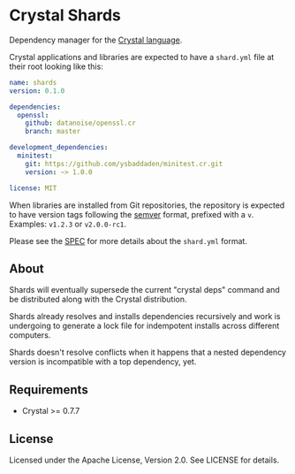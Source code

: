 # Crystal Shards

Dependency manager for the [Crystal language](https://crystal-lang.org).

Crystal applications and libraries are expected to have a `shard.yml` file
at their root looking like this:

```yaml
name: shards
version: 0.1.0

dependencies:
  openssl:
    github: datanoise/openssl.cr
    branch: master

development_dependencies:
  minitest:
    git: https://github.com/ysbaddaden/minitest.cr.git
    version: ~> 1.0.0

license: MIT
```

When libraries are installed from Git repositories, the repository is expected
to have version tags following the [semver](http://semver.org/) format,
prefixed with a `v`. Examples: `v1.2.3` or `v2.0.0-rc1`.

Please see the [SPEC](https://github.com/ysbaddaden/shards/blob/master/README.md)
for more details about the `shard.yml` format.

## About

Shards will eventually supersede the current "crystal deps" command and be
distributed along with the Crystal distribution.

Shards already resolves and installs dependencies recursively and work is
undergoing to generate a lock file for indempotent installs across different
computers.

Shards doesn't resolve conflicts when it happens that a nested dependency
version is incompatible with a top dependency, yet.

## Requirements

* Crystal >= 0.7.7

## License

Licensed under the Apache License, Version 2.0. See LICENSE for details.
